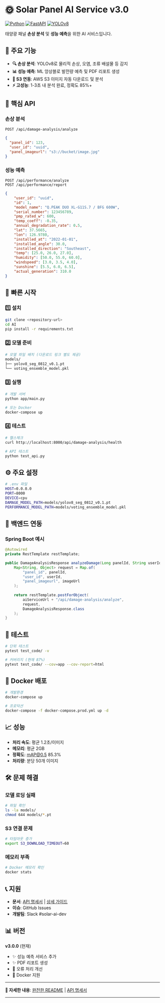 # 🌞 Solar Panel AI Service v3.0

[![Python](https://img.shields.io/badge/Python-3.11+-blue.svg)](https://python.org)
[![FastAPI](https://img.shields.io/badge/FastAPI-0.116+-green.svg)](https://fastapi.tiangolo.com)
[![YOLOv8](https://img.shields.io/badge/YOLOv8-Ultralytics-orange.svg)](https://ultralytics.com)

태양광 패널 **손상 분석** 및 **성능 예측**을 위한 AI 서비스입니다.

## 🚀 주요 기능

- **🔍 손상 분석**: YOLOv8로 물리적 손상, 오염, 조류 배설물 등 감지
- **📊 성능 예측**: ML 앙상블로 발전량 예측 및 PDF 리포트 생성  
- **🔗 S3 연동**: AWS S3 이미지 자동 다운로드 및 분석
- **⚡ 고성능**: 1-3초 내 분석 완료, 정확도 85%+

## 📡 핵심 API

### 손상 분석
```http
POST /api/damage-analysis/analyze
```
```json
{
  "panel_id": 123,
  "user_id": "uuid",
  "panel_imageurl": "s3://bucket/image.jpg"
}
```

### 성능 예측  
```http
POST /api/performance/analyze
POST /api/performance/report
```
```json
{
    "user_id": "uuid",
    "id": 1,
    "model_name": "Q.PEAK DUO XL-G11S.7 / BFG 600W",
    "serial_number": 123456789,
    "pmp_rated_w": 600,
    "temp_coeff": -0.35,
    "annual_degradation_rate": 0.5,
    "lat": 37.5665,
    "lon": 126.9780,
    "installed_at": "2022-01-01",
    "installed_angle": 30.0,
    "installed_direction": "Southeast",
    "temp": [25.0, 26.0, 27.0],
    "humidity": [50.0, 55.0, 60.0],
    "windspeed": [3.0, 3.5, 4.0],
    "sunshine": [5.5, 6.0, 6.5],
    "actual_generation": 310.0
}
```

## 🚀 빠른 시작

### 1️⃣ 설치
```bash
git clone <repository-url>
cd AI
pip install -r requirements.txt
```

### 2️⃣ 모델 준비
```bash
# 모델 파일 배치 (다운로드 링크 별도 제공)
models/
├── yolov8_seg_0812_v0.1.pt
└── voting_ensemble_model.pkl
```

### 3️⃣ 실행
```bash
# 개발 서버
python app/main.py

# 또는 Docker
docker-compose up
```

### 4️⃣ 테스트
```bash
# 헬스체크
curl http://localhost:8000/api/damage-analysis/health

# API 테스트
python test_api.py
```

## ⚙️ 주요 설정

```bash
# .env 파일
HOST=0.0.0.0
PORT=8000
DEVICE=cpu
DAMAGE_MODEL_PATH=models/yolov8_seg_0812_v0.1.pt
PERFORMANCE_MODEL_PATH=models/voting_ensemble_model.pkl
```

## 🔗 백엔드 연동

### Spring Boot 예시
```java
@Autowired
private RestTemplate restTemplate;

public DamageAnalysisResponse analyzeDamage(Long panelId, String userId, String imageUrl) {
    Map<String, Object> request = Map.of(
        "panel_id", panelId,
        "user_id", userId,
        "panel_imageurl", imageUrl
    );
    
    return restTemplate.postForObject(
        aiServiceUrl + "/api/damage-analysis/analyze",
        request,
        DamageAnalysisResponse.class
    );
}
```

## 🧪 테스트

```bash
# 단위 테스트
pytest test_code/ -v

# 커버리지 (현재 87%)
pytest test_code/ --cov=app --cov-report=html
```

## 🐳 Docker 배포

```bash
# 개발환경
docker-compose up

# 프로덕션
docker-compose -f docker-compose.prod.yml up -d
```

## 📈 성능

- **처리 속도**: 평균 1.2초/이미지
- **메모리**: 평균 2GB  
- **정확도**: mAP@0.5 85.3%
- **처리량**: 분당 50개 이미지

## 🛠️ 문제 해결

### 모델 로딩 실패
```bash
# 파일 확인
ls -la models/
chmod 644 models/*.pt
```

### S3 연결 문제
```bash
# 타임아웃 증가
export S3_DOWNLOAD_TIMEOUT=60
```

### 메모리 부족
```bash
# Docker 메모리 확인
docker stats
```

## 📞 지원

- **문서**: [API 명세서](API_SPECIFICATION.md) | [상세 가이드](guide.md)
- **이슈**: GitHub Issues
- **개발팀**: Slack #solar-ai-dev

## 📊 버전

**v3.0.0** (현재)
- ✨ 성능 예측 서비스 추가
- ✨ PDF 리포트 생성  
- 🔧 오류 처리 개선
- 🐳 Docker 지원

---

**🔗 자세한 내용**: [완전한 README](README_FULL.md) | [API 명세서](API_SPECIFICATION.md)

---

